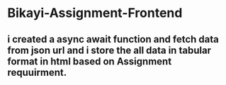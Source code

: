 
# Bikayi-Assignment-Frontend

## i created a async await function and fetch data from json url and i store the all data in tabular format in html based on Assignment requuirment.
